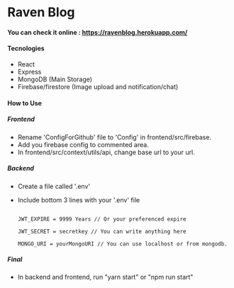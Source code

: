 # Raven Blog

#### You can check it online : https://ravenblog.herokuapp.com/

#### Tecnologies

- React
- Express
- MongoDB (Main Storage)
- Firebase/firestore (Image upload and notification/chat)

#### How to Use

##### Frontend

- Rename 'ConfigForGithub' file to 'Config' in frontend/src/firebase.
- Add you firebase config to commented area.
- In frontend/src/context/utils/api, change base url to your url.

##### Backend

- Create a file called '.env'
- Include bottom 3 lines with your '.env' file

  <code>
  JWT_EXPIRE = 9999 Years // Or your preferenced expire <br/>
  JWT_SECRET = secretkey // You can write anything here <br/>
  MONGO_URI = yourMongoURI // You can use localhost or from mongodb.
  </code>

##### Final

- In backend and frontend, run "yarn start" or "npm run start"
